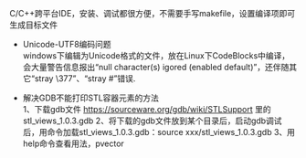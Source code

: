 C/C++跨平台IDE，安装、调试都很方便，不需要手写makefile，设置编译项即可生成目标文件 <br/>

* Unicode-UTF8编码问题 <br/>
windows下编辑为Unicode格式的文件，放在Linux下CodeBlocks中编译，会大量警告信息报出“null character(s) igored (enabled default)”，还伴随其它“stray \377”、“stray #”错误.

* 解决GDB不能打印STL容器元素的方法  
1、下载gdb文件 https://sourceware.org/gdb/wiki/STLSupport 里的 stl_views_1.0.3.gdb
2、将下载的gdb文件放到某个目录后，启动gdb调试后，用命令加载stl_views_1.0.3.gdb：source xxx/stl_views_1.0.3.gdb
3、用help命令查看用法，pvector
